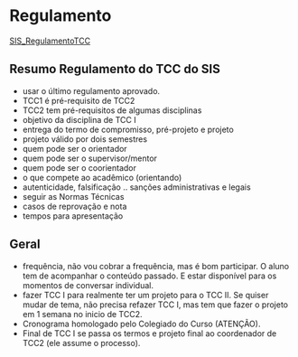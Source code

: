 # Regulamento

[SIS_RegulamentoTCC](./Material/SIS_RegulamentoTCC.pdf "SIS_RegulamentoTCC")  

## Resumo Regulamento do TCC do SIS

- usar o último regulamento aprovado.  
- TCC1 é pré-requisito de TCC2  
- TCC2 tem pré-requisitos de algumas disciplinas  
- objetivo da disciplina de TCC I  
- entrega do termo de compromisso, pré-projeto e projeto  
- projeto válido por dois semestres  
- quem pode ser o orientador  
- quem pode ser o supervisor/mentor  
- quem pode ser o coorientador  
- o que compete ao acadêmico (orientando)  
- autenticidade, falsificação .. sanções administrativas e legais  
- seguir as Normas Técnicas  
- casos de reprovação e nota  
- tempos para apresentação  

## Geral

- frequência, não vou cobrar a frequência, mas é bom participar. O aluno tem de acompanhar o conteúdo passado. E estar disponível para os momentos de conversar individual.  
- fazer TCC I para realmente ter um projeto para o TCC II. Se quiser mudar de tema, não precisa refazer TCC I, mas tem que fazer o projeto em 1 semana no inicio de TCC2.  
- Cronograma homologado pelo Colegiado do Curso (ATENÇÃO).  
- Final de TCC I se passa os termos e projeto final ao coordenador de TCC2 (ele assume o processo).  
